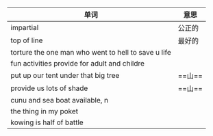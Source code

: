 | 单词                                                | 意思   |
| --------------------------------------------------- | ------ |
| impartial                                           | 公正的 |
| top of line                                         | 最好的 |
| torture the one man who went to hell to save u life |        |
| fun activities provide for adult and childre        |        |
| put up our tent under that big tree                 | ==山== |
| provide us lots of shade                            | ==山== |
| cunu and sea boat available, n                      |        |
| the thing in my poket                               |        |
| kowing is half of battle                            |        |




